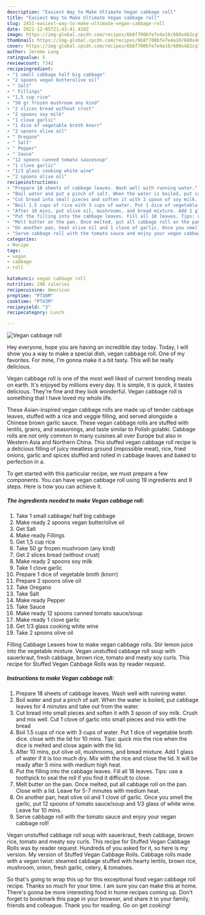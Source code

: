 ```yaml
---
description: "Easiest Way to Make Ultimate Vegan cabbage roll"
title: "Easiest Way to Make Ultimate Vegan cabbage roll"
slug: 2431-easiest-way-to-make-ultimate-vegan-cabbage-roll
date: 2021-12-05T21:43:41.428Z
image: https://img-global.cpcdn.com/recipes/6b8f700bfe7e4a10/680x482cq70/vegan-cabbage-roll-recipe-main-photo.jpg
thumbnail: https://img-global.cpcdn.com/recipes/6b8f700bfe7e4a10/680x482cq70/vegan-cabbage-roll-recipe-main-photo.jpg
cover: https://img-global.cpcdn.com/recipes/6b8f700bfe7e4a10/680x482cq70/vegan-cabbage-roll-recipe-main-photo.jpg
author: Jerome Long
ratingvalue: 5
reviewcount: 7342
recipeingredient:
- "1 small cabbage half big cabbage"
- "2 spoons vegan butterolive oil"
- " Salt"
- " Fillings"
- "1,5 cup rice"
- "50 gr frozen mushroom any kind"
- "2 slices bread without crust"
- "2 spoons soy milk"
- "1 clove garlic"
- "1 dice of vegetable broth knorr"
- "2 spoons olive oil"
- " Oregano"
- " Salt"
- " Pepper"
- " Sauce"
- "12 spoons canned tomato saucesoup"
- "1 clove garlic"
- "1/3 glass cooking white wine"
- "2 spoons olive oil"
recipeinstructions:
- "Prepare 18 sheets of cabbage leaves. Wash well with running water."
- "Boil water and put a pinch of salt. When the water is boiled, put cabbage leaves for 4 minutes and take out from the water."
- "Cut bread into small pieces and soften it with 3 spoon of soy milk. Crush and mix well. Cut 1 clove of garlic into small pieces and mix with the bread"
- "Boil 1.5 cups of rice with 3 cups of water. Put 1 dice of vegetable broth dice. close with the lid for 10 mins. Tips: quick mix the rice when the dice is melted and close again with the lid."
- "After 10 mins, put olive oil, mushrooms, and bread mixture. Add 1 glass of water if it is too much dry. Mix with the rice and close the lid. It will be ready after 5 mins with medium high heat."
- "Put the filling into the cabbage leaves. Fill all 18 leaves. Tips: use a toothpick to seal the roll if you find it difficult to close."
- "Melt butter on the pan. Once melted, put all cabbage roll on the pan. Close with a lid. Leave for 5-7 minutes with medium heat."
- "On another pan, heat olive oil and 1 clove of garlic. Once you smell the garlic, put 12 spoons of tomato sauce/soup and 1/3 glass of white wine. Leave for 10 mins."
- "Serve cabbage roll with the tomato sauce and enjoy your vegan cabbage roll!"
categories:
- Recipe
tags:
- vegan
- cabbage
- roll

katakunci: vegan cabbage roll 
nutrition: 290 calories
recipecuisine: American
preptime: "PT38M"
cooktime: "PT43M"
recipeyield: "3"
recipecategory: Lunch

---
```



![Vegan cabbage roll](https://img-global.cpcdn.com/recipes/6b8f700bfe7e4a10/680x482cq70/vegan-cabbage-roll-recipe-main-photo.jpg)

Hey everyone, hope you are having an incredible day today. Today, I will show you a way to make a special dish, vegan cabbage roll. One of my favorites. For mine, I'm gonna make it a bit tasty. This will be really delicious.

Vegan cabbage roll is one of the most well liked of current trending meals on earth. It's enjoyed by millions every day. It is simple, it is quick, it tastes delicious. They're fine and they look wonderful. Vegan cabbage roll is something that I have loved my whole life.

These Asian-inspired vegan cabbage rolls are made up of tender cabbage leaves, stuffed with a rice and veggie filling, and served alongside a Chinese brown garlic sauce. These vegan cabbage rolls are stuffed with lentils, grains, and seasonings, and taste similar to Polish golabki. Cabbage rolls are not only common in many cuisines all over Europe but also in Western Asia and Northern China. This stuffed vegan cabbage roll recipe is a delicious filling of juicy meatless ground (impossible meat), rice, fried onions, garlic and spices stuffed and rolled in cabbage leaves and baked to perfection in a.


To get started with this particular recipe, we must prepare a few components. You can have vegan cabbage roll using 19 ingredients and 9 steps. Here is how you can achieve it.

<!--inarticleads1-->

##### The ingredients needed to make Vegan cabbage roll:

1. Take 1 small cabbage/ half big cabbage
1. Make ready 2 spoons vegan butter/olive oil
1. Get  Salt
1. Make ready  Fillings
1. Get 1,5 cup rice
1. Take 50 gr frozen mushroom (any kind)
1. Get 2 slices bread (without crust)
1. Make ready 2 spoons soy milk
1. Take 1 clove garlic
1. Prepare 1 dice of vegetable broth (knorr)
1. Prepare 2 spoons olive oil
1. Take  Oregano
1. Take  Salt
1. Make ready  Pepper
1. Take  Sauce
1. Make ready 12 spoons canned tomato sauce/soup
1. Make ready 1 clove garlic
1. Get 1/3 glass cooking white wine
1. Take 2 spoons olive oil


Filling Cabbage Leaves how to make vegan cabbage rolls. Stir lemon juice into the vegetable mixture. Vegan unstuffed cabbage roll soup with sauerkraut, fresh cabbage, brown rice, tomato and meaty soy curls. This recipe for Stuffed Vegan Cabbage Rolls was by reader request. 

<!--inarticleads2-->

##### Instructions to make Vegan cabbage roll:

1. Prepare 18 sheets of cabbage leaves. Wash well with running water.
1. Boil water and put a pinch of salt. When the water is boiled, put cabbage leaves for 4 minutes and take out from the water.
1. Cut bread into small pieces and soften it with 3 spoon of soy milk. Crush and mix well. Cut 1 clove of garlic into small pieces and mix with the bread
1. Boil 1.5 cups of rice with 3 cups of water. Put 1 dice of vegetable broth dice. close with the lid for 10 mins. Tips: quick mix the rice when the dice is melted and close again with the lid.
1. After 10 mins, put olive oil, mushrooms, and bread mixture. Add 1 glass of water if it is too much dry. Mix with the rice and close the lid. It will be ready after 5 mins with medium high heat.
1. Put the filling into the cabbage leaves. Fill all 18 leaves. Tips: use a toothpick to seal the roll if you find it difficult to close.
1. Melt butter on the pan. Once melted, put all cabbage roll on the pan. Close with a lid. Leave for 5-7 minutes with medium heat.
1. On another pan, heat olive oil and 1 clove of garlic. Once you smell the garlic, put 12 spoons of tomato sauce/soup and 1/3 glass of white wine. Leave for 10 mins.
1. Serve cabbage roll with the tomato sauce and enjoy your vegan cabbage roll!


Vegan unstuffed cabbage roll soup with sauerkraut, fresh cabbage, brown rice, tomato and meaty soy curls. This recipe for Stuffed Vegan Cabbage Rolls was by reader request. Hundreds of you asked for it, so here is my version. My version of Stuffed Vegan Cabbage Rolls. Cabbage rolls made with a vegan twist: steamed cabbage stuffed with hearty lentils, brown rice, mushroom, onion, fresh garlic, celery, & tomatoes. 

So that's going to wrap this up for this exceptional food vegan cabbage roll recipe. Thanks so much for your time. I am sure you can make this at home. There's gonna be more interesting food in home recipes coming up. Don't forget to bookmark this page in your browser, and share it to your family, friends and colleague. Thank you for reading. Go on get cooking!
